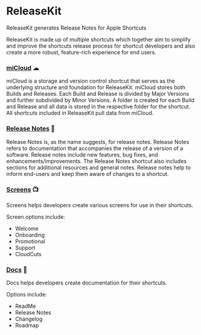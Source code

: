 # ReleaseKit
ReleaseKit generates Release Notes for Apple Shortcuts


ReleaseKit is made up of multiple shortcuts which together aim to simplify and improve the shortcuts release process for shortcut developers and also create a more robust, feature-rich experience for end users.

### [miCloud](https://github.com/MrTWrecks0208/ReleaseKit/miCloud) &#9729;

miCloud is a storage and version control shortcut that serves as the underlying structure and foundation for ReleaseKit. miCloud stores both Builds and Releases. Each Build and Release is divided by Major Versions and further subdivided by Minor Versions. A folder is created for each Build and Release and all data is stored in the respective folder for the shortcut. All shortcuts included in ReleaseKit pull data from miCloud.

### [Release Notes](https://github.com/MrTWrecks0208/ReleaseKit/ReleaseNotes) 🚀

Release Notes is, as the name suggests, for release notes. Release Notes refers to documentation that accompanies the release of a version of a software. Release notes include new features, bug fixes, and enhancements/improvements. The Release Notes shortcut also includes sections for additional resources and general notes. Release notes help to inform end-users and keep them aware of changes to a shortcut.

### [Screens](https://github.com/MrTWrecks0208/ReleaseKit/Screens) 📺

Screens helps developers create various screens for use in their shortcuts.

Screen options include:
 * Welcome
 * Onboarding
 * Promotional
 * Support
 * CloudCuts

### [Docs](https://github.com/MrTWrecks0208/ReleaseKit/Docs) 📝

Docs helps developers create documentation for their shortcuts. 

Options include:
  * ReadMe
  * Release Notes
  * Changelog
  * Roadmap

